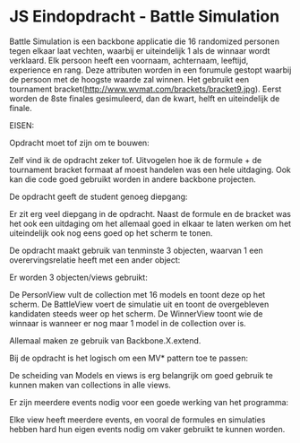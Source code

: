 JS Eindopdracht - Battle Simulation
==============
Battle Simulation is een backbone applicatie die 16 randomized personen tegen elkaar laat vechten, waarbij er uiteindelijk 1 als de winnaar wordt verklaard.
Elk persoon heeft een voornaam, achternaam, leeftijd, experience en rang. Deze attributen worden in een forumule gestopt waarbij de persoon met de hoogste waarde zal winnen.
Het gebruikt een tournament bracket(http://www.wvmat.com/brackets/bracket9.jpg). Eerst worden de 8ste finales gesimuleerd, dan de kwart, helft en uiteindelijk de finale.

EISEN:

Opdracht moet tof zijn om te bouwen:

Zelf vind ik de opdracht zeker tof. Uitvogelen hoe ik de formule + de tournament bracket formaat af moest handelen was een hele uitdaging. Ook kan die code goed gebruikt worden in andere backbone projecten.


De opdracht geeft de student genoeg diepgang:

Er zit erg veel diepgang in de opdracht. Naast de formule en de bracket was het ook een uitdaging om het allemaal goed in elkaar te laten werken om het uiteindelijk ook nog eens goed op het scherm te tonen.


De opdracht maakt gebruik van tenminste 3 objecten, waarvan 1 een overervingsrelatie heeft met een ander object:

Er worden 3 objecten/views gebruikt:

De PersonView vult de collection met 16 models en toont deze op het scherm.
De BattleView voert de simulatie uit en toont de overgebleven kandidaten steeds weer op het scherm.
De WinnerView toont wie de winnaar is wanneer er nog maar 1 model in de collection over is.

Allemaal maken ze gebruik van Backbone.X.extend.


Bij de opdracht is het logisch om een MV* pattern toe te passen:

De scheiding van Models en views is erg belangrijk om goed gebruik te kunnen maken van collections in alle views.


Er zijn meerdere events nodig voor een goede werking van het programma:

Elke view heeft meerdere events, en vooral de formules en simulaties hebben hard hun eigen events nodig om vaker gebruikt te kunnen worden.

